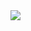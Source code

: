 <a href="https://wakatime.com/@880f18ea-70a2-44e7-b530-2620c10eeadd">
<img src="https://wakatime.com/badge/user/880f18ea-70a2-44e7-b530-2620c10eeadd.svg" />
</a>
